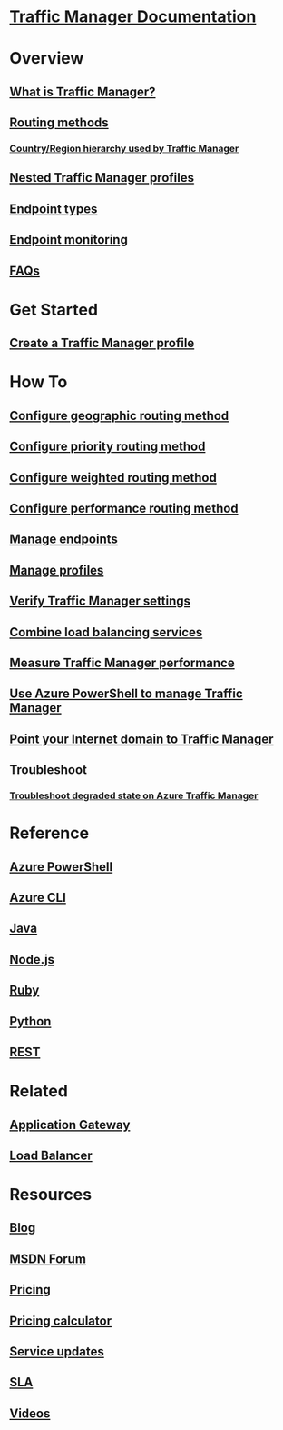 # [Traffic Manager Documentation](index.md)

# Overview
## [What is Traffic Manager?](traffic-manager-overview.md)
## [Routing methods](traffic-manager-routing-methods.md)
### [Country/Region hierarchy used by Traffic Manager](traffic-manager-geographic-regions.md)
## [Nested Traffic Manager profiles](traffic-manager-nested-profiles.md)
## [Endpoint types](traffic-manager-endpoint-types.md)
## [Endpoint monitoring](traffic-manager-monitoring.md)
<!--Not Available ## [Real User Measurements](traffic-manager-rum-overview.md)-->
<!--Not Available ## [Traffic View](traffic-manager-traffic-view-overview.md)-->
## [FAQs](traffic-manager-FAQs.md)

# Get Started
## [Create a Traffic Manager profile](traffic-manager-create-profile.md)

# How To

## [Configure geographic routing method](traffic-manager-configure-geographic-routing-method.md)
## [Configure priority routing method](traffic-manager-configure-priority-routing-method.md)
## [Configure weighted routing method](traffic-manager-configure-weighted-routing-method.md)
## [Configure performance routing method](traffic-manager-configure-performance-routing-method.md)
<!--Not Available ## Send Real User Measurements to Traffic Manager -->
<!--Not Available ### [Using Visual Studio SDK](traffic-manager-create-rum-visual-studio.md) -->
<!--Not Available ### [Using web pages](traffic-manager-create-rum-web-pages.md) -->
## [Manage endpoints](traffic-manager-manage-endpoints.md)
## [Manage profiles](traffic-manager-manage-profiles.md)
## [Verify Traffic Manager settings](traffic-manager-testing-settings.md)
## [Combine load balancing services](traffic-manager-load-balancing-azure.md)
## [Measure Traffic Manager performance](traffic-manager-performance-considerations.md)
## [Use Azure PowerShell to manage Traffic Manager](traffic-manager-powershell-arm.md)
## [Point your Internet domain to Traffic Manager](traffic-manager-point-internet-domain.md)
## Troubleshoot
### [Troubleshoot degraded state on Azure Traffic Manager](traffic-manager-troubleshooting-degraded.md)

# Reference
## [Azure PowerShell](https://docs.microsoft.com/powershell/module/azurerm.trafficmanager)
## [Azure CLI](https://docs.azure.cn/zh-cn/cli/network/traffic-manager?view=azure-cli-latest)
## [Java](https://docs.azure.cn/java/api/com.microsoft.azure.management.trafficmanager)
## [Node.js](http://azure.github.io/azure-sdk-for-node/azure-arm-trafficmanager/latest/)
## [Ruby](http://www.rubydoc.info/gems/azure_mgmt_traffic_manager)
## [Python](http://azure-sdk-for-python.readthedocs.io/en/latest/sample_azure-mgmt-trafficmanager.html)
## [REST](https://msdn.microsoft.com/library/mt163667.aspx)

# Related
## [Application Gateway](/application-gateway/)
## [Load Balancer](/load-balancer/)
<!--Not Available ## [Azure DNS](/dns/)-->

# Resources
## [Blog](https://www.azure.cn/blog/tags/网络服务)
## [MSDN Forum](https://www.azure.cn/support/contact/)
## [Pricing](https://www.azure.cn/pricing/details/traffic-manager/)
## [Pricing calculator](https://www.azure.cn/pricing/calculator/)
## [Service updates](https://www.azure.cn/what-is-new/)
## [SLA](https://www.azure.cn/support/sla/traffic-manager/)
## [Videos](https://www.azure.cn/video-center/)

<!--ms.date: 04/09/2018 -->
